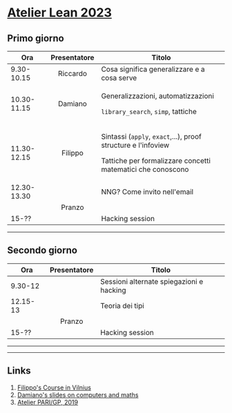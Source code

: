 # [Atelier Lean 2023](http://www.rnta.eu/7MSRNTA/index.html)

## Primo giorno

| Ora         | Presentatore | Titolo |
|    -        |     :-:      | - |
| 9.30-10.15  | Riccardo     | Cosa significa generalizzare e a cosa serve |
| 10.30-11.15 | Damiano      | <p>Generalizzazioni, automatizzazioni</p><p>`library_search`, `simp`, tattiche</p> |
| 11.30-12.15 | Filippo      | <p>Sintassi (`apply`, `exact`,...), proof structure e l'infoview</p><p>Tattiche per formalizzare concetti matematici che conoscono</p> |
| 12.30-13.30 |              | NNG?  Come invito nell'email |
|             | Pranzo       |
| 15-??       |              | Hacking session |

---

## Secondo giorno

| Ora      | Presentatore | Titolo |
|    -     |     :-:      | - |
| 9.30-12  |              | Sessioni alternate spiegazioni e hacking |
| 12.15-13 |              | Teoria dei tipi |
|          | Pranzo       |
| 15-??    |              | Hacking session |

---

---

## Links

1. [Filippo's Course in Vilnius](https://github.com/faenuccio/May22_Vilnius)
1. [Damiano's slides on computers and maths](http://homepages.warwick.ac.uk/~maskal/slides/2020_ToM_Testa.pdf)
1. [Atelier PARI/GP, 2019](https://pari.math.u-bordeaux.fr/Events/PARI2019b/)
